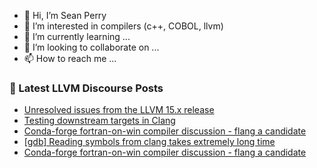 - 👋 Hi, I’m Sean Perry
- 👀 I’m interested in compilers (c++, COBOL, llvm)
- 🌱 I’m currently learning ...
- 💞️ I’m looking to collaborate on ...
- 📫 How to reach me ...

<!---
s66perry/s66perry is a ✨ special ✨ repository because its `README.md` (this file) appears on your GitHub profile.
You can click the Preview link to take a look at your changes.
--->
### 📕 Latest LLVM Discourse Posts

<!-- DISCOURSE-LLVM:START -->
- [Unresolved issues from the LLVM 15.x release](https://discourse.llvm.org/t/unresolved-issues-from-the-llvm-15-x-release/66071#post_10)
- [Testing downstream targets in Clang](https://discourse.llvm.org/t/testing-downstream-targets-in-clang/66076#post_2)
- [Conda-forge fortran-on-win compiler discussion - flang a candidate](https://discourse.llvm.org/t/conda-forge-fortran-on-win-compiler-discussion-flang-a-candidate/66081#post_4)
- [[gdb] Reading symbols from clang takes extremely long time](https://discourse.llvm.org/t/gdb-reading-symbols-from-clang-takes-extremely-long-time/66022#post_2)
- [Conda-forge fortran-on-win compiler discussion - flang a candidate](https://discourse.llvm.org/t/conda-forge-fortran-on-win-compiler-discussion-flang-a-candidate/66081#post_3)
<!-- DISCOURSE-LLVM:END -->

